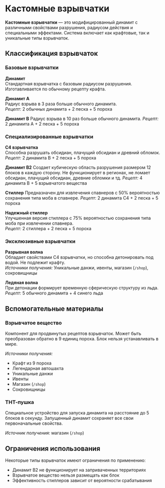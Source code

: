 # Кастомные взрывчатки

**Кастомные взрывчатки** — это модифицированный динамит с различными свойствами разрушения, радиусом действия и специальными эффектами. Система включает как крафтовые, так и уникальные типы взрывчаток.

## Классификация взрывчаток

### Базовые взрывчатки

**Динамит**  
Стандартная взрывчатка с базовым радиусом разрушения. Изготавливается по обычному рецепту крафта.  

**Динамит А**  
Радиус взрыва в 3 раза больше обычного динамита.  
*Рецепт:* 2 обычных динамита + 2 песка + 5 пороха

**Динамит B**
Радиус взрыва в 10 раз больше обычного динамита.
*Рецепт:* 2 динамита А + 2 песка + 5 пороха

### Специализированные взрывчатки

**С4 взрывчатка**  
Способна разрушать обсидиан, плачущий обсидиан и древний обломок.  
*Рецепт:* 2 динамита В + 2 песка + 5 пороха

**Динамит В2** 
Создает кубическую область разрушения размером 12 блоков в каждую сторону. Не функционирует в регионах, не ломает обсидиан, плачущий обсидиан, древние обломки и тд.
*Рецепт:* 4 динамита В + 5 взрывчатого вещества

**Стиллер** 
Предназначен для извлечения спавнеров с 50% вероятностью сохранения типа моба в спавнере. 
*Рецепт:* 2 динамита С4 + 2 песка + 5 пороха 

**Надежный стиллер**  
Улучшенная версия стиллера с 75% вероятностью сохранения типа моба при извлечении спавнера.  
*Рецепт:* 2 стиллера + 2 песка + 5 пороха

### Эксклюзивные взрывчатки

**Разрывная волна**  
Обладает свойствами С4 взрывчатки, но способна детонировать под водой. Не подлежит крафту.  
*Источники получения:* Уникальные данжи, ивенты, магазин (`/shop`), сокровищницы

**Ледяная волна**  
При детонации формирует временную сферическую структуру из льда.  
*Рецепт:* 5 обычного динамита + 4 синего льда  

## Вспомогательные материалы

### Взрывчатое вещество
Компонент для продвинутых рецептов взрывчаток. Может быть преобразован обратно в 9 единиц пороха. Блок нельзя устанавливать в мире.

*Источники получения:*
- Крафт из 9 пороха
- Легендарная автошахта
- Уникальные данжи
- Ивенты
- Магазин (`/shop`)
- Сокровищницы

### ТНТ-пушка
Специальное устройство для запуска динамита на расстояние до 5 блоков в секунду. Запущенный динамит сохраняет все свои первоначальные свойства.

*Источник получения:* магазин (`/shop`)

## Ограничения использования

Некоторые типы взрывчаток имеют ограничения по применению:
- Динамит В2 не функционирует на заприваченных территориях
- Взрывчатое вещество нельзя размещать как блок
- Эффективность стиллеров зависит от вероятности срабатывания
